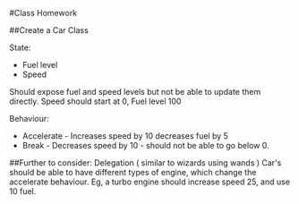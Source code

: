 #Class Homework

##Create a Car Class

State:
  - Fuel level
  - Speed

Should expose fuel and speed levels but not be able to update them directly.
Speed should start at 0, Fuel level 100

Behaviour:
  - Accelerate - Increases speed by 10 decreases fuel by 5
  - Break - Decreases speed by 10 - should not be able to go below 0.


##Further to consider: Delegation ( similar to wizards using wands )
  Car's should be able to have different types of engine, which change the accelerate behaviour.
  Eg,  a turbo engine should increase speed 25, and use 10 fuel.
